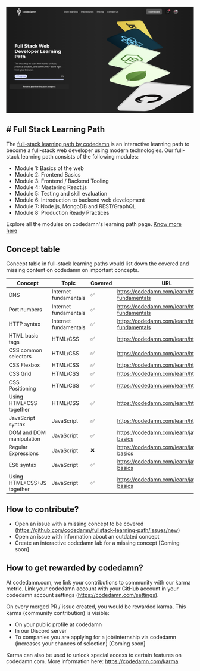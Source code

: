 !['fullstack learning path'](./assets/hero.png)

## # Full Stack Learning Path

The [full-stack learning path by codedamn](https://codedamn.com/learning-paths/fullstack) is an interactive learning path to become a full-stack web developer using modern technologies. Our full-stack learning path consists of the following modules:

-   Module 1: Basics of the web
-   Module 2: Frontend Basics
-   Module 3: Frontend / Backend Tooling
-   Module 4: Mastering React.js
-   Module 5: Testing and skill evaluation
-   Module 6: Introduction to backend web development
-   Module 7: Node.js, MongoDB and REST/GraphQL
-   Module 8: Production Ready Practices

Explore all the modules on codedamn's learning path page. [Know more here](https://codedamn.com/learning-paths/fullstack)

## Concept table

Concept table in full-stack learning paths would list down the covered and missing content on codedamn on important concepts.

| Concept                    | Topic                 | Covered | URL                                          | Outdated |
| -------------------------- | --------------------- | ------- | -------------------------------------------- | -------- |
| DNS                        | Internet fundamentals | ✅      | https://codedamn.com/learn/http-fundamentals | No       |
| Port numbers               | Internet fundamentals | ✅      | https://codedamn.com/learn/http-fundamentals | No       |
| HTTP syntax                | Internet fundamentals | ✅      | https://codedamn.com/learn/http-fundamentals | No       |
| HTML basic tags            | HTML/CSS              | ✅      | https://codedamn.com/learn/html-css          | No       |
| CSS common selectors       | HTML/CSS              | ✅      | https://codedamn.com/learn/html-css          | No       |
| CSS Flexbox                | HTML/CSS              | ✅      | https://codedamn.com/learn/html-css          | No       |
| CSS Grid                   | HTML/CSS              | ✅      | https://codedamn.com/learn/html-css          | No       |
| CSS Positioning            | HTML/CSS              | ✅      | https://codedamn.com/learn/html-css          | No       |
| Using HTML+CSS together    | HTML/CSS              | ✅      | https://codedamn.com/learn/html-css          | No       |
| JavaScript syntax          | JavaScript            | ✅      | https://codedamn.com/learn/html-css          | No       |
| DOM and DOM manipulation   | JavaScript            | ✅      | https://codedamn.com/learn/javascript-basics | No       |
| Regular Expressions        | JavaScript            | ❌      | https://codedamn.com/learn/javascript-basics | -        |
| ES6 syntax                 | JavaScript            | ✅      | https://codedamn.com/learn/javascript-basics | No       |
| Using HTML+CSS+JS together | JavaScript            | ✅      | https://codedamn.com/learn/javascript-basics | No       |

## How to contribute?

-   Open an issue with a missing concept to be covered (https://github.com/codedamn/fullstack-learning-path/issues/new)
-   Open an issue with information about an outdated concept
-   Create an interactive codedamn lab for a missing concept [Coming soon]

## How to get rewarded by codedamn?

At codedamn.com, we link your contributions to community with our karma metric. Link your codedamn account with your GitHub account in your codedamn account settings (https://codedamn.com/settings).

On every merged PR / issue created, you would be rewarded karma. This karma (community contribution) is visible:

-   On your public profile at codedamn
-   In our Discord server
-   To companies you are applying for a job/internship via codedamn (increases your chances of selection) [Coming soon]

Karma can also be used to unlock special access to certain features on codedamn.com. More information here: https://codedamn.com/karma

